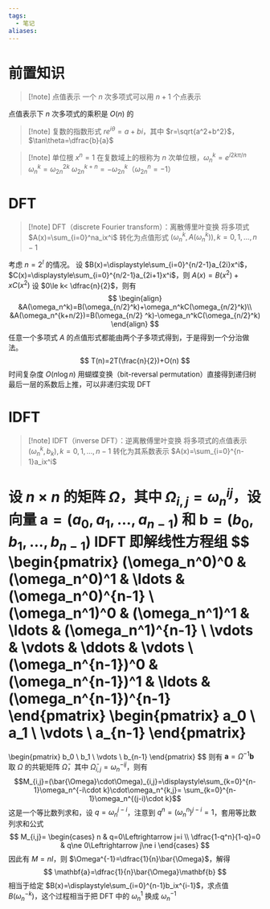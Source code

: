 ```yaml
---
tags:
  - 笔记
aliases:
---
```

# 前置知识

> [!note] 点值表示
> 一个 $n$ 次多项式可以用 $n+1$ 个点表示

点值表示下 $n$ 次多项式的乘积是 $O(n)$ 的

> [!note] 复数的指数形式
> $re^{i\theta}=a+bi$，其中 $r=\sqrt{a^2+b^2}$，$\tan\theta=\dfrac{b}{a}$

> [!note] 单位根
>  $x^n=1$ 在复数域上的根称为 $n$ 次单位根，$\omega_n^k=e^{i2k\pi/n}$
> $\omega_n^k=\omega_{2n}^{2k}$
> $\omega_{2n}^{k+n}=-\omega_{2n}^k$（$\omega_{2n}^n=-1$）

# DFT

> [!note] DFT（discrete Fourier transform）：离散傅里叶变换
> 将多项式 $A(x)=\sum_{i=0}^na_ix^i$ 转化为点值形式 $(\omega_n^k,A(\omega_n^k)),k=0,1,\ldots,n-1$

考虑 $n=2^l$ 的情况。
设 $B(x)=\displaystyle\sum_{i=0}^{n/2-1}a_{2i}x^i$，$C(x)=\displaystyle\sum_{i=0}^{n/2-1}a_{2i+1}x^i$，则 $A(x)=B(x^2)+xC(x^2)$
设 $0\le k< \dfrac{n}{2}$，则有
$$
\begin{align}
&A(\omega_n^k)=B(\omega_{n/2}^k)+\omega_n^kC(\omega_{n/2}^k)\\
&A(\omega_n^{k+n/2})=B(\omega_{n/2} ^k)-\omega_n^kC(\omega_{n/2}^k)
\end{align}
$$
任意一个多项式 $A$ 的点值形式都能由两个子多项式得到，于是得到一个分治做法。
$$
T(n)=2T(\frac{n}{2})+O(n)
$$
时间复杂度 $O(n\log n)$
用蝴蝶变换（bit-reversal permutation）直接得到递归树最后一层的系数后上推，可以非递归实现 DFT

# IDFT

> [!note] IDFT（inverse DFT）：逆离散傅里叶变换
> 将多项式的点值表示 $(\omega_n^k,b_k),k=0,1,\ldots,n-1$ 转化为其系数表示 $A(x)=\sum_{i=0}^{n-1}a_ix^i$

设 $n\times n$ 的矩阵 $\Omega$，其中 $\Omega_{i,j}=\omega_n^{ij}$，设向量 $\mathbf{a}=(a_0,a_1,\ldots,a_{n-1})$ 和 $\mathbf{b}=(b_0,b_1,\ldots,b_{n-1})$
IDFT 即解线性方程组
$$
\begin{pmatrix}
(\omega_n^0)^0 & (\omega_n^0)^1 & \ldots & (\omega_n^0)^{n-1} \\
(\omega_n^1)^0 & (\omega_n^1)^1 & \ldots & (\omega_n^1)^{n-1} \\
\vdots & \vdots & \ddots & \vdots \\
(\omega_n^{n-1})^0 & (\omega_n^{n-1})^1 & \ldots & (\omega_n^{n-1})^{n-1}
\end{pmatrix}
\begin{pmatrix}
a_0 \\
a_1 \\
\vdots \\
a_{n-1}
\end{pmatrix}
=
\begin{pmatrix}
b_0 \\
b_1 \\
\vdots \\
b_{n-1}
\end{pmatrix}
$$
则有 $\mathbf{a}=\Omega^{-1}\mathbf{b}$
取 $\Omega$ 的共轭矩阵 $\bar{\Omega}$，其中 $\bar{\Omega}_{i,j}=\omega_n^{-ij}$，则有
$$M_{i,j}=(\bar{\Omega}\cdot\Omega)_{i,j}=\displaystyle\sum_{k=0}^{n-1}\omega_n^{-i\cdot k}\cdot\omega_n^{k,j}= \sum_{k=0}^{n-1}\omega_n^{(j-i)\cdot k}$$
这是一个等比数列求和，设 $q=\omega_n^{j-i}$，注意到 $q^n=(\omega_n^n)^{j-i}=1$，套用等比数列求和公式
$$
M_{i,j}=
\begin{cases}
n & q=0\Leftrightarrow j=i \\
\dfrac{1-q^n}{1-q}=0 & q\ne 0\Leftrightarrow j\ne i
\end{cases}
$$
因此有 $M=nI$，则 $\Omega^{-1}=\dfrac{1}{n}\bar{\Omega}$，解得
$$
\mathbf{a}=\dfrac{1}{n}\bar{\Omega}\mathbf{b}
$$
相当于给定 $B(x)=\displaystyle\sum_{i=0}^{n-1}b_ix^{i-1}$，求点值 $B(\omega_n^{-k})$，这个过程相当于把 DFT 中的 $\omega_n^1$ 换成 $\omega_n^{-1}$
